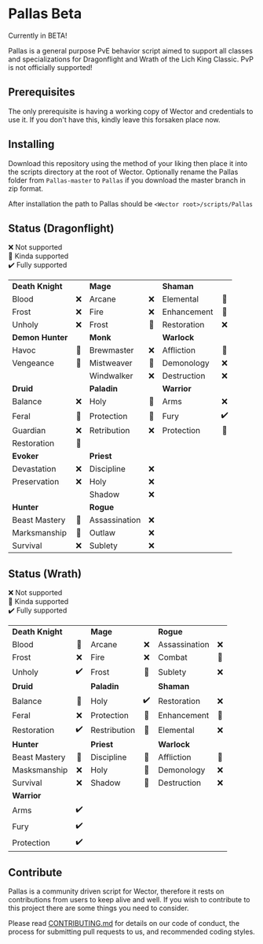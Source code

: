 # Pallas Beta

Currently in BETA!

Pallas is a general purpose PvE behavior script aimed to support all classes and specializations for Dragonflight and Wrath of the Lich King Classic. PvP is not officially supported!

## Prerequisites

The only prerequisite is having a working copy of Wector and credentials to use it. If you don't have this, kindly leave this forsaken place now.

## Installing

Download this repository using the method of your liking then place it into the scripts directory at the root of Wector. Optionally rename the Pallas folder from `Pallas-master` to `Pallas` if you download the master branch in zip format.

After installation the path to Pallas should be `<Wector root>/scripts/Pallas`

## Status (Dragonflight)

:x: Not supported\
:large_blue_diamond: Kinda supported\
:heavy_check_mark: Fully supported

|                   |                      |                   |                      |                   |                      |
|-------------------|:--------------------:|-------------------|:--------------------:|-------------------|:--------------------:|
| **Death Knight**  |                      | **Mage**          |                      | **Shaman**        |                      |
| Blood             |         :x:          | Arcane            |         :x:          | Elemental         | :large_blue_diamond: |
| Frost             |         :x:          | Fire              |         :x:          | Enhancement       | :large_blue_diamond: |
| Unholy            |         :x:          | Frost             | :large_blue_diamond: | Restoration       |         :x:          |
| **Demon Hunter**  |                      | **Monk**          |                      | **Warlock**       |                      |
| Havoc             | :large_blue_diamond: | Brewmaster        |         :x:          | Affliction        | :large_blue_diamond: |
| Vengeance         | :large_blue_diamond: | Mistweaver        | :large_blue_diamond: | Demonology        |         :x:          |
|                   |                      | Windwalker        |         :x:          | Destruction       |         :x:          |
| **Druid**         |                      | **Paladin**       |                      | **Warrior**       |                      |
| Balance           |         :x:          | Holy              | :large_blue_diamond: | Arms              |         :x:          |
| Feral             | :large_blue_diamond: | Protection        | :large_blue_diamond: | Fury              |  :heavy_check_mark:  |
| Guardian          |         :x:          | Retribution       |         :x:          | Protection        | :large_blue_diamond: |
| Restoration       | :large_blue_diamond: |                   |                      |                   |                      |
| **Evoker**        |                      | **Priest**        |                      |                   |                      |
| Devastation       |         :x:          | Discipline        |         :x:          |                   |                      |
| Preservation      |         :x:          | Holy              |         :x:          |                   |                      |
|                   |                      | Shadow            |         :x:          |                   |                      |
| **Hunter**        |                      | **Rogue**         |                      |                   |                      |
| Beast Mastery     | :large_blue_diamond: | Assassination     |         :x:          |                   |                      |
| Marksmanship      | :large_blue_diamond: | Outlaw            |         :x:          |                   |                      |
| Survival          |         :x:          | Sublety           |         :x:          |                   |                      |

## Status (Wrath)

:x: Not supported\
:large_blue_diamond: Kinda supported\
:heavy_check_mark: Fully supported

|                   |                      |                   |                      |                   |                      |
|-------------------|:--------------------:|-------------------|:--------------------:|-------------------|:--------------------:|
| **Death Knight**  |                      | **Mage**          |                      | **Rogue**         |                      |
| Blood             | :large_blue_diamond: | Arcane            |         :x:          | Assassination     |         :x:          |
| Frost             |         :x:          | Fire              |         :x:          | Combat            | :large_blue_diamond: |
| Unholy            |  :heavy_check_mark:  | Frost             | :large_blue_diamond: | Sublety           |         :x:          |
| **Druid**         |                      | **Paladin**       |                      | **Shaman**        |                      |
| Balance           | :large_blue_diamond: | Holy              |  :heavy_check_mark:  | Restoration       |         :x:          |
| Feral             |         :x:          | Protection        | :large_blue_diamond: | Enhancement       | :large_blue_diamond: |
| Restoration       |  :heavy_check_mark:  | Restribution      | :large_blue_diamond: | Elemental         |         :x:          |
| **Hunter**        |                      | **Priest**        |                      | **Warlock**       |                      |
| Beast Mastery     | :large_blue_diamond: | Discipline        | :large_blue_diamond: | Affliction        | :large_blue_diamond: |
| Masksmanship      |         :x:          | Holy              | :large_blue_diamond: | Demonology        |         :x:          |
| Survival          |         :x:          | Shadow            | :large_blue_diamond: | Destruction       |         :x:          |
| **Warrior**       |                      |                   |                      |                   |                      |
| Arms              |  :heavy_check_mark:  |                   |                      |                   |                      |
| Fury              |  :heavy_check_mark:  |                   |                      |                   |                      |
| Protection        |  :heavy_check_mark:  |                   |                      |                   |                      |

## Contribute

Pallas is a community driven script for Wector, therefore it rests on contributions from users to keep alive and well. If you wish to contribute to this project there are some things you need to consider.

Please read [CONTRIBUTING.md](CONTRIBUTING.md) for details on our code of conduct, the process for submitting pull requests to us, and recommended coding styles.
